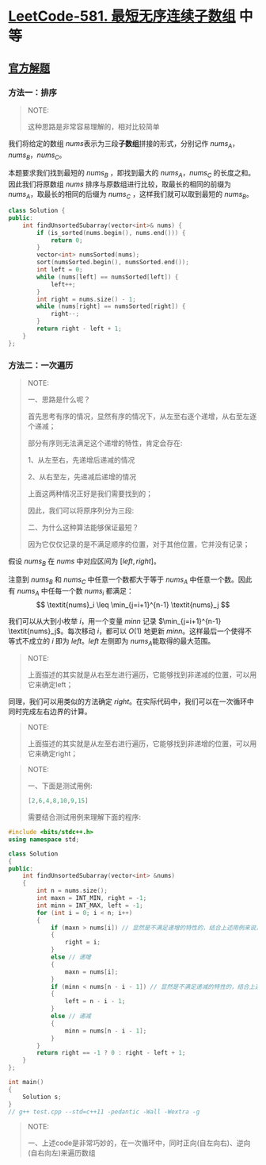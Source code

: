 # [LeetCode-581. 最短无序连续子数组](https://leetcode.cn/problems/shortest-unsorted-continuous-subarray/) 中等



## [官方解题](https://leetcode.cn/problems/shortest-unsorted-continuous-subarray/solution/zui-duan-wu-xu-lian-xu-zi-shu-zu-by-leet-yhlf/)

### 方法一：排序

> NOTE: 
>
> 这种思路是非常容易理解的，相对比较简单

我们将给定的数组 $\textit{nums}$​ 表示为三段**子数组**拼接的形式，分别记作 $\textit{nums}_A$​，$\textit{nums}_B$​，$\textit{nums}_C$​。

本题要求我们找到最短的 $\textit{nums}_B$ ，即找到最大的 $\textit{nums}_A$，$\textit{nums}_C$ 的长度之和。因此我们将原数组 $\textit{nums}$ 排序与原数组进行比较，取最长的相同的前缀为 $\textit{nums}_A$，取最长的相同的后缀为 $\textit{nums}_C$ ，这样我们就可以取到最短的 $\textit{nums}_B$。

```C++
class Solution {
public:
    int findUnsortedSubarray(vector<int>& nums) {
        if (is_sorted(nums.begin(), nums.end())) {
            return 0;
        }
        vector<int> numsSorted(nums);
        sort(numsSorted.begin(), numsSorted.end());
        int left = 0;
        while (nums[left] == numsSorted[left]) {
            left++;
        }
        int right = nums.size() - 1;
        while (nums[right] == numsSorted[right]) {
            right--;
        }
        return right - left + 1;
    }
};

```



### 方法二：一次遍历

> NOTE: 
>
> 一、思路是什么呢？
>
> 首先思考有序的情况，显然有序的情况下，从左至右逐个递增，从右至左逐个递减；
>
> 部分有序则无法满足这个递增的特性，肯定会存在:
>
> 1、从左至右，先递增后递减的情况
>
> 2、从右至左，先递减后递增的情况
>
> 上面这两种情况正好是我们需要找到的；
>
> 因此，我们可以将原序列分为三段: 
>
> 二、为什么这种算法能够保证最短？
>
> 因为它仅仅记录的是不满足顺序的位置，对于其他位置，它并没有记录；

假设 $\textit{nums}_B$ 在 $\textit{nums}$ 中对应区间为 $[\textit{left},\textit{right}]。$

注意到 $\textit{nums}_B$  和 $\textit{nums}_C$ 中任意一个数都大于等于 $\textit{nums}_A$ 中任意一个数。因此有 $\textit{nums}_A$  中任每一个数 $\textit{nums}_i$  都满足：
$$
\textit{nums}_i \leq \min_{j=i+1}^{n-1} \textit{nums}_j
$$

我们可以从大到小枚举 $i$​，用一个变量 $\textit{minn}$​ 记录 $\min_{j=i+1}^{n-1} \textit{nums}_j$​ 。每次移动 $i$​，都可以 $O(1)$​ 地更新 $\textit{minn}$​。这样最后一个使得不等式不成立的 $i$​ 即为 $\textit{left}$​。$\textit{left}$​ 左侧即为 $\textit{nums}_A$​ 能取得的最大范围。

> NOTE: 
>
> 上面描述的其实就是从右至左进行遍历，它能够找到非递减的位置，可以用它来确定left；

同理，我们可以用类似的方法确定 $right$​。在实际代码中，我们可以在一次循环中同时完成左右边界的计算。

> NOTE: 
>
> 上面描述的其实就是从左至右进行遍历，它能够找到非递增的位置，可以用它来确定right；

> NOTE: 
>
> 一、下面是测试用例: 
>
> ```C++
> [2,6,4,8,10,9,15]
> ```
>
> 需要结合测试用例来理解下面的程序: 

```C++
#include <bits/stdc++.h>
using namespace std;

class Solution
{
public:
	int findUnsortedSubarray(vector<int> &nums)
	{
		int n = nums.size();
		int maxn = INT_MIN, right = -1;
		int minn = INT_MAX, left = -1;
		for (int i = 0; i < n; i++)
		{
			if (maxn > nums[i]) // 显然是不满足递增的特性的，结合上述用例来说，在 4、9 的时候，会进入到这个分支
			{
				right = i;
			}
			else // 递增
			{
				maxn = nums[i];
			}
			if (minn < nums[n - i - 1]) // 显然是不满足递减的特性的，结合上述测试用例来说，在 "6" 的时候，会进入到这个分支
			{
				left = n - i - 1;
			}
			else // 递减
			{
				minn = nums[n - i - 1];
			}
		}
		return right == -1 ? 0 : right - left + 1;
	}
};

int main()
{
	Solution s;
}
// g++ test.cpp --std=c++11 -pedantic -Wall -Wextra -g


```

> NOTE: 
>
> 一、上述code是非常巧妙的，在一次循环中，同时正向(自左向右)、逆向(自右向左)来遍历数组
>
> 
